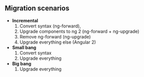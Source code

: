 Migration scenarios
-------
* **Incremental**
  1. Convert syntax (ng-forward), 
  2. Upgrade components to ng 2 (ng-forward + ng-upgrade)
  3. Remove ng-forward (ng-upgrade)
  4. Upgrade everything else (Angular 2)
* **Small bang**
  1. Convert syntax
  2. Upgrade everything
* **Big bang**
  1. Upgrade everything
